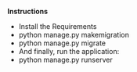 **Instructions**
- Install the Requirements 
- python manage.py makemigration
- python manage.py migrate
- And finally, run the application: 
- python manage.py runserver
